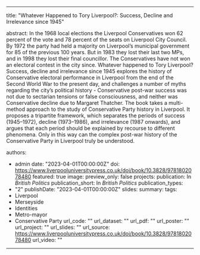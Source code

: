 ---
title: "Whatever Happened to Tory Liverpool?: Success, Decline and Irrelevance since 1945"

abstract: In the 1968 local elections the Liverpool Conservatives won 62 percent of the vote and 78 percent of the seats on Liverpool City Council. By 1972 the party had held a majority on Liverpool’s municipal government for 85 of the previous 100 years. But in 1983 they lost their last two MPs, and in 1998 they lost their final councillor. The Conservatives have not won an electoral contest in the city since. Whatever happened to Tory Liverpool? Success, decline and irrelevance since 1945 explores the history of Conservative electoral performance in Liverpool from the end of the Second World War to the present day, and challenges a number of myths regarding the city’s political history - Conservative post-war success was not due to sectarian tensions or false consciousness, and neither was Conservative decline due to Margaret Thatcher. The book takes a multi-method approach to the study of Conservative Party history in Liverpool. It proposes a tripartite framework, which separates the periods of success (1945–1972), decline (1973–1986), and irrelevance (1987 onwards), and argues that each period should be explained by recourse to different phenomena. Only in this way can the complex post-war history of the Conservative Party in Liverpool truly be understood.

authors:
- admin
date: "2023-04-01T00:00:00Z"
doi: https://www.liverpooluniversitypress.co.uk/doi/book/10.3828/9781802078480
featured: true
image:
  preview_only: false
projects:
publication: In *British Politics*
publication_short: In *British Politics*
publication_types:
- "2"
publishDate: "2023-04-01T00:00:00Z"
slides: 
summary:
tags:
- Liverpool
- Merseyside
- Identities
- Metro-mayor
- Conservative Party
url_code: ""
url_dataset: ""
url_pdf: ""
url_poster: ""
url_project: ""
url_slides: ""
url_source: https://www.liverpooluniversitypress.co.uk/doi/book/10.3828/9781802078480
url_video: ""
------
